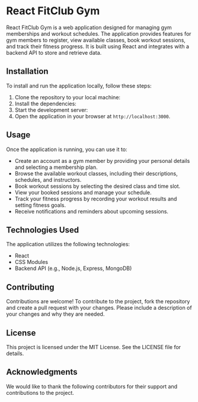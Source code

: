 # React FitClub Gym

React FitClub Gym is a web application designed for managing gym memberships and workout schedules. The application provides features for gym members to register, view available classes, book workout sessions, and track their fitness progress. It is built using React and integrates with a backend API to store and retrieve data.

## Installation

To install and run the application locally, follow these steps:

1. Clone the repository to your local machine:
2. Install the dependencies:
3. Start the development server:
4. Open the application in your browser at `http://localhost:3000`.

## Usage

Once the application is running, you can use it to:

- Create an account as a gym member by providing your personal details and selecting a membership plan.
- Browse the available workout classes, including their descriptions, schedules, and instructors.
- Book workout sessions by selecting the desired class and time slot.
- View your booked sessions and manage your schedule.
- Track your fitness progress by recording your workout results and setting fitness goals.
- Receive notifications and reminders about upcoming sessions.

## Technologies Used

The application utilizes the following technologies:

- React
- CSS Modules
- Backend API (e.g., Node.js, Express, MongoDB)

## Contributing

Contributions are welcome! To contribute to the project, fork the repository and create a pull request with your changes. Please include a description of your changes and why they are needed.

## License

This project is licensed under the MIT License. See the LICENSE file for details.

## Acknowledgments

We would like to thank the following contributors for their support and contributions to the project.




